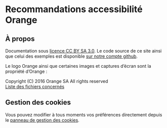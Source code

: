 # Recommandations accessibilité Orange
<h2 class="page-title">À propos</h2>

<script>$(document).ready(function () {
    setBreadcrumb([{"label":"À propos"}]);
});</script>

Documentation sous [licence CC BY SA 3.0](https://github.com/Orange-OpenSource/a11y-guidelines/blob/master/LICENSE). Le code source de ce site ainsi que celui des exemples est disponible [sur notre compte github](https://github.com/Orange-OpenSource/a11y-guidelines).  

Le logo Orange ainsi que certaines images et captures d’écran sont la propriété d’Orange&nbsp;:  

<span lang="en">Copyright (C) 2016 Orange SA All rights reserved</span>  
[Liste des fichiers concernés](/NOTICE.txt)

## Gestion des cookies

Vous pouvez modifier à tous moments vos préférences directement depuis le <a role="button" href="javascript:tarteaucitron.userInterface.openPanel();">panneau de gestion des cookies</a>.
&nbsp;
<!--  This file is part of a11y-guidelines | Our vision of mobile & web accessibility guidelines and best practices, with valid/invalid examples.
 Copyright (C) 2016  Orange SA
 See the Creative Commons Legal Code Attribution-ShareAlike 3.0 Unported License for more details (LICENSE file). -->
